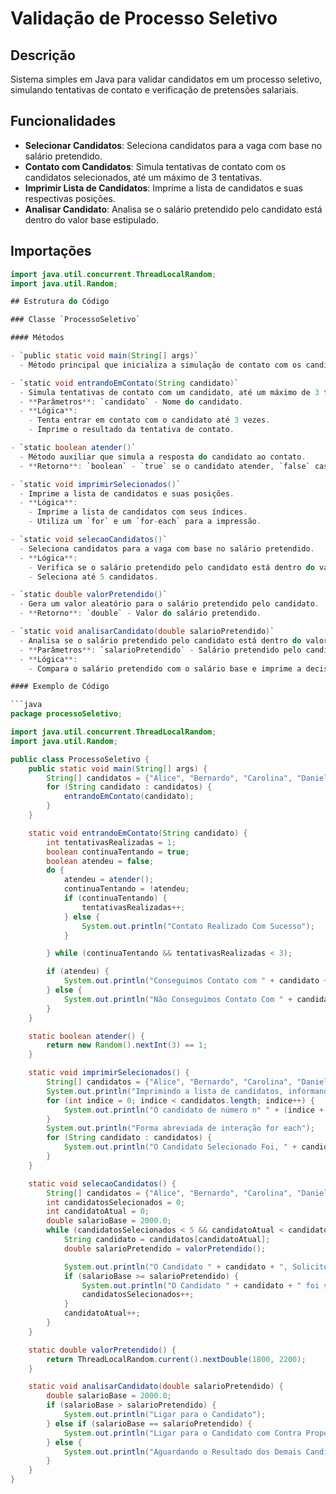 # Validação de Processo Seletivo

## Descrição

Sistema simples em Java para validar candidatos em um processo seletivo, simulando tentativas de contato e verificação de pretensões salariais.

## Funcionalidades

- **Selecionar Candidatos**: Seleciona candidatos para a vaga com base no salário pretendido.
- **Contato com Candidatos**: Simula tentativas de contato com os candidatos selecionados, até um máximo de 3 tentativas.
- **Imprimir Lista de Candidatos**: Imprime a lista de candidatos e suas respectivas posições.
- **Analisar Candidato**: Analisa se o salário pretendido pelo candidato está dentro do valor base estipulado.

## Importações

```java
import java.util.concurrent.ThreadLocalRandom;
import java.util.Random;

## Estrutura do Código

### Classe `ProcessoSeletivo`

#### Métodos

- `public static void main(String[] args)`
  - Método principal que inicializa a simulação de contato com os candidatos.

- `static void entrandoEmContato(String candidato)`
  - Simula tentativas de contato com um candidato, até um máximo de 3 tentativas.
  - **Parâmetros**: `candidato` - Nome do candidato.
  - **Lógica**:
    - Tenta entrar em contato com o candidato até 3 vezes.
    - Imprime o resultado da tentativa de contato.

- `static boolean atender()`
  - Método auxiliar que simula a resposta do candidato ao contato.
  - **Retorno**: `boolean` - `true` se o candidato atender, `false` caso contrário.

- `static void imprimirSelecionados()`
  - Imprime a lista de candidatos e suas posições.
  - **Lógica**:
    - Imprime a lista de candidatos com seus índices.
    - Utiliza um `for` e um `for-each` para a impressão.

- `static void selecaoCandidatos()`
  - Seleciona candidatos para a vaga com base no salário pretendido.
  - **Lógica**:
    - Verifica se o salário pretendido pelo candidato está dentro do valor base estipulado.
    - Seleciona até 5 candidatos.

- `static double valorPretendido()`
  - Gera um valor aleatório para o salário pretendido pelo candidato.
  - **Retorno**: `double` - Valor do salário pretendido.

- `static void analisarCandidato(double salarioPretendido)`
  - Analisa se o salário pretendido pelo candidato está dentro do valor base estipulado.
  - **Parâmetros**: `salarioPretendido` - Salário pretendido pelo candidato.
  - **Lógica**:
    - Compara o salário pretendido com o salário base e imprime a decisão de ligar, fazer uma contra proposta, ou aguardar.

#### Exemplo de Código

```java
package processoSeletivo;

import java.util.concurrent.ThreadLocalRandom;
import java.util.Random;

public class ProcessoSeletivo {
    public static void main(String[] args) {
        String[] candidatos = {"Alice", "Bernardo", "Carolina", "Daniel", "Eduardo"};
        for (String candidato : candidatos) {
            entrandoEmContato(candidato);
        }
    }

    static void entrandoEmContato(String candidato) {
        int tentativasRealizadas = 1;
        boolean continuaTentando = true;
        boolean atendeu = false;
        do {
            atendeu = atender();
            continuaTentando = !atendeu;
            if (continuaTentando) {
                tentativasRealizadas++;
            } else {
                System.out.println("Contato Realizado Com Sucesso");
            }

        } while (continuaTentando && tentativasRealizadas < 3);

        if (atendeu) {
            System.out.println("Conseguimos Contato com " + candidato + " na " + tentativasRealizadas + "° tentativa.");
        } else {
            System.out.println("Não Conseguimos Contato Com " + candidato + ", número máximo de tentativas " + tentativasRealizadas + " realizadas.");
        }
    }

    static boolean atender() {
        return new Random().nextInt(3) == 1;
    }

    static void imprimirSelecionados() {
        String[] candidatos = {"Alice", "Bernardo", "Carolina", "Daniel", "Eduardo"};
        System.out.println("Imprimindo a lista de candidatos, informando o índice do elemento");
        for (int indice = 0; indice < candidatos.length; indice++) {
            System.out.println("O candidato de número n° " + (indice + 1) + " é o " + candidatos[indice]);
        }
        System.out.println("Forma abreviada de interação for each");
        for (String candidato : candidatos) {
            System.out.println("O Candidato Selecionado Foi, " + candidato);
        }
    }

    static void selecaoCandidatos() {
        String[] candidatos = {"Alice", "Bernardo", "Carolina", "Daniel", "Eduardo", "Fernanda", "Gustavo", "Helena"};
        int candidatosSelecionados = 0;
        int candidatoAtual = 0;
        double salarioBase = 2000.0;
        while (candidatosSelecionados < 5 && candidatoAtual < candidatos.length) {
            String candidato = candidatos[candidatoAtual];
            double salarioPretendido = valorPretendido();

            System.out.println("O Candidato " + candidato + ", Solicitou Este Valor De Salário " + salarioPretendido);
            if (salarioBase >= salarioPretendido) {
                System.out.println("O Candidato " + candidato + " foi selecionado para a vaga.");
                candidatosSelecionados++;
            }
            candidatoAtual++;
        }
    }

    static double valorPretendido() {
        return ThreadLocalRandom.current().nextDouble(1800, 2200);
    }

    static void analisarCandidato(double salarioPretendido) {
        double salarioBase = 2000.0;
        if (salarioBase > salarioPretendido) {
            System.out.println("Ligar para o Candidato");
        } else if (salarioBase == salarioPretendido) {
            System.out.println("Ligar para o Candidato com Contra Proposta");
        } else {
            System.out.println("Aguardando o Resultado dos Demais Candidatos");
        }
    }
}

